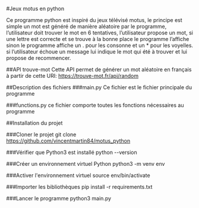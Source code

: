 #Jeux motus en python

Ce programme python est inspiré du jeux télévisé motus, le principe est simple un mot est généré de manière aléatoire par le programme, l’utilisateur doit trouver le mot en 6 tentatives, l’utilisateur propose un mot, si une lettre est correcte et se trouve à la bonne place le programme l’affiche sinon le programme affiche un . pour les consonne et un * pour les voyelles.
si l’utilisateur échoue un message lui indique le mot qui été à trouver et lui propose de recommencer.

##API trouve-mot 
Cette API permet de générer un mot aléatoire en français à partir de cette URI: 
https://trouve-mot.fr/api/random


##Description des fichiers
###main.py
Ce fichier est le fichier principale du programme


###functions.py
ce fichier comporte toutes les fonctions nécessaires au programme


##Installation du projet

###Cloner le projet
git clone https://github.com/vincentmartin84/motus_python

###Vérifier que Python3 est installé
python --version

###Créer un environnement virtuel Python
python3 -m venv env

###Activer l'environnement virtuel
source env/bin/activate

###Importer les bibliothèques
pip install -r requirements.txt

###Lancer le programme
python3 main.py

